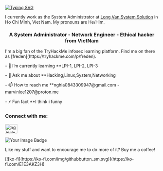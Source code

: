 [![Typing SVG](https://readme-typing-svg.herokuapp.com?font=courier+new&color=0BF700&lines=Hello!+My+name+is+Nghia!;A.K.A+Marvin+or+Freden_nz)](https://git.io/typing-svg)

I currently work as the System Administrator at [Long Van System Solution](https://www.nghiale.pro/) in Ho Chi Minh, Viet Nam. My pronouns are He/Him.
<h3 align="center">A System Administrator - Network Engineer - Ethical hacker from VietNam</h3>
I'm a big fan of the TryHackMe infosec learning platform. Find me on there as [freden](https://tryhackme.com/p/freden).
<p>- 🌱 I’m currently learning **LPI-1, LPI-2, LPI-3</p>
<p>- 💬 Ask me about **Hacking,Linux,System,Networking</p>
<p>- 📫 How to reach me **nghia0843309947@gmail.com - marvinlee1207@proton.me</p>
<p>- ⚡ Fun fact **I think i funny</p>
<h3 align="left">Connect with me:</h3>
<p align="left">
<p><a href="https://linkedin.com/in/nghiale1207" target="blank"><img align="center" src="https://raw.githubusercontent.com/rahuldkjain/github-profile-readme-generator/master/src/images/icons/Social/linked-in-alt.svg" alt="nghiale1207" height="30" width="40" /></a></p>
<img src="https://tryhackme-badges.s3.amazonaws.com/freden.png" alt="Your Image Badge" />
<p>Like my stuff and want to encourage me to do more of it? Buy me a coffee!</p> 
[![ko-fi](https://ko-fi.com/img/githubbutton_sm.svg)](https://ko-fi.com/E1E3AKZ3H)



